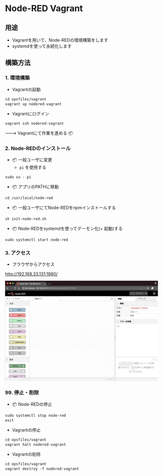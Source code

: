 # Node-RED Vagrant

## 用途

+ Vagrantを用いて、Node-REDの環境構築をします
+ systemdを使って永続化します

## 構築方法

### 1. 環境構築

+ Vagrantの起動

```
cd opsfiles/vagrant
vagrant up nodered-vagrant
```

+ Vagrantにログイン

```
vagrant ssh nodered-vagrant
```

---> Vagrantにて作業を進める :package:


### 2. Node-REDのインストール

+ :package: 一般ユーザに変更
    + `pi` を使用する

```
sudo su - pi
```

+ :package: アプリのPATHに移動　

```
cd /usr/local/node-red
```

+ :package: 一般ユーザにてNode-REDをnpmインストールする

```
sh init-node-red.sh
```

+ :package: Node-REDをsystemdを使ってデーモン化(+ 起動)する

```
sudo systemctl start node-red
```

### 3. アクセス

+ ブラウザからアクセス

http://192.168.33.131:1880/


![](./img/top.png)

### 99. 停止・削除

+ :package: Node-REDの停止

```
sudo systemctl stop node-red
exit
```

+ Vagrantの停止

```
cd opsfiles/vagrant
vagrant halt nodered-vagrant
```

+ Vagrantの削除

```
cd opsfiles/vagrant
vagrant destroy -f nodered-vagrant
```
